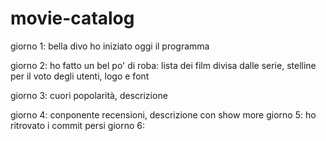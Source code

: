 # movie-catalog

giorno 1: bella divo ho iniziato oggi il programma

giorno 2: ho fatto un bel po' di roba: lista dei film divisa dalle serie, stelline per il voto degli utenti, logo e font

giorno 3: cuori popolarità, descrizione

giorno 4: conponente recensioni, descrizione con show more
giorno 5: ho ritrovato i commit persi
giorno 6: 